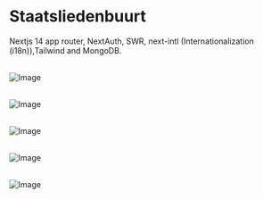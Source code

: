 <h1>Staatsliedenbuurt</h1>

Nextjs 14 app router, NextAuth, SWR, next-intl (Internationalization (i18n)),Tailwind and MongoDB.</br></br>


![Image](https://github.com/user-attachments/assets/46a8cfe0-9132-4f3b-8d10-2969f4d02d01)</br></br>

![Image](https://github.com/user-attachments/assets/1fa0d40e-1e97-4a32-94b7-4917f789605f)</br></br>

![Image](https://github.com/user-attachments/assets/0b835cd0-354b-4d38-a732-3ed6ded687ea)</br></br>

![Image](https://github.com/user-attachments/assets/cc03206d-5994-483f-a4d5-8190c39f04c4)</br></br>

![Image](https://github.com/user-attachments/assets/10bbe5ad-7e47-4570-abff-5078db6794c7)</br></br>
